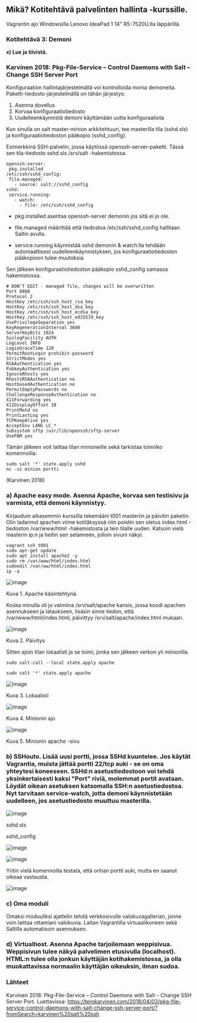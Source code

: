 ## Mikä? Kotitehtävä palvelinten hallinta -kurssille.

Vagrantin ajo Windowsilla Lenovo IdeaPad 1 14" R5-7520U:lla läppärillä.

### Kotitehtävä 3: Demoni

**x) Lue ja tiivistä.**

### Karvinen 2018: Pkg-File-Service – Control Daemons with Salt – Change SSH Server Port

Konfiguraation hallintajärjestelmällä voi kontrolloida monia demoneita. Paketti-tiedosto-järjestelmällä on tähän järjestys:
  1. Asenna dovellus
  2. Korvaa konfiguraatiotiedosto
  3. Uudelleenkäynnistä demoni käyttämään uutta konfiguraatiota

Kun sinulla on salt master-minion arkkitehtuuri, tee masterilla tila (sshd.sls) ja konfiguraatiotiedoston pääkopio (sshd_config).


Esimerkkinä SSH-palvelin, jossa käytössä openssh-server-paketti. Tässä sen tila-tiedosto sshd.sls /srv/salt -hakemistossa. 

```
openssh-server:
 pkg.installed
/etc/ssh/sshd_config:
 file.managed:
   - source: salt://sshd_config
sshd:
 service.running:
   - watch:
     - file: /etc/ssh/sshd_config
```

- pkg.installed asentaa openssh-server demonin jos sitä ei jo ole.

- file.managed määrittää että tiedostoa /etc/ssh/sshd_config hallitaan Saltin avulla.

- service.running käynnistää sshd demonin & watch:lla tehdään automaattisest uudelleenkäynnistyksen, jos konfiguraatiotiedoston pääkopioon tulee muutoksia. 

Sen jälkeen konfiguraatiotiedoston pääkopio sshd_config samassa hakemistossa.

```
# DON'T EDIT - managed file, changes will be overwritten
Port 8888
Protocol 2
HostKey /etc/ssh/ssh_host_rsa_key
HostKey /etc/ssh/ssh_host_dsa_key
HostKey /etc/ssh/ssh_host_ecdsa_key
HostKey /etc/ssh/ssh_host_ed25519_key
UsePrivilegeSeparation yes
KeyRegenerationInterval 3600
ServerKeyBits 1024
SyslogFacility AUTH
LogLevel INFO
LoginGraceTime 120
PermitRootLogin prohibit-password
StrictModes yes
RSAAuthentication yes
PubkeyAuthentication yes
IgnoreRhosts yes
RhostsRSAAuthentication no
HostbasedAuthentication no
PermitEmptyPasswords no
ChallengeResponseAuthentication no
X11Forwarding yes
X11DisplayOffset 10
PrintMotd no
PrintLastLog yes
TCPKeepAlive yes
AcceptEnv LANG LC_*
Subsystem sftp /usr/lib/openssh/sftp-server
UsePAM yes
```

Tämän jälkeen voit laittaa tilan minioneille sekä tarkistaa toimiiko komennoilla:

```
sudo salt '*' state.apply sshd
nc -vz minion portti
````

(Karvinen 2018)



### a) Apache easy mode. Asenna Apache, korvaa sen testisivu ja varmista, että demoni käynnistyy.

Kirjauduin aikasemmin kurssilla tekemääni t001 masteriin ja päivitin paketin. Olin ladannut apachen viime kotiläksyssä niin poistin sen oletus index.html -tiedoston /var/www/html -hakemistosta ja tein tilalle uuden. Katsoin vielä masterin ip:n ja heitin sen selaimeen, jolloin sivuni näkyi.

```
vagrant ssh t001
sudo apt-get update
sudo apt install apache2 -y
sudo rm /var/www/html/index.html
sudoedit /var/ww/html/index.html
ip -a
```

![image](https://github.com/user-attachments/assets/37b83568-2037-4e23-b31c-5677fa853aa8)

Kuva 1. Apache käsintehtynä. 


Koska minulla oli jo valmiina /srv/salt/apache kansio, jossa koodi apachen asennukseen ja lataukseen, lisäsin sinne tiedon, että /var/www/html/index.html, päivittyy /srv/salt/apache/index.html mukaan. 

![image](https://github.com/user-attachments/assets/3c5fca29-167c-453f-ba88-a1322477b727)

Kuva 2. Päivitys

Sitten ajoin tilan lokaalisti ja se toimi, jonka sen jälkeen verkon yli minionilla.

```
sudo salt-call --local state.apply apache

sudo salt '*' state.apply apache
```


![image](https://github.com/user-attachments/assets/d4b132d5-e88b-4af3-82e9-4afae5b6f0c0)

Kuva 3. Lokaalisti



![image](https://github.com/user-attachments/assets/75f570a6-e06f-4f92-937c-4d6010b5c05a)

Kuva 4. Minionin ajo


![image](https://github.com/user-attachments/assets/ae929c5f-a847-40b4-b60e-8c04c167704a)

Kuva 5. Minionin apache -sivu 

### b) SSHouto. Lisää uusi portti, jossa SSHd kuuntelee. Jos käytät Vagrantia, muista jättää portti 22/tcp auki - se on oma yhteytesi koneeseen. SSHd:n asetustiedostoon voi tehdä yksinkertaisesti kaksi "Port" riviä, molemmat portit avataan.  Löydät oikean asetuksen katsomalla SSH:n asetustiedostoa. Nyt tarvitaan service-watch, jotta demoni käynnistetään uudelleen, jos asetustiedosto muuttuu masterilla.

![image](https://github.com/user-attachments/assets/a6b74c45-9142-474b-8121-16b66111001e)

sshd.sls


sshd_config

![image](https://github.com/user-attachments/assets/2cb3a35f-9c92-4afa-85ac-32993b11582c)




![image](https://github.com/user-attachments/assets/f6b03dc2-b7b5-4281-b708-591b805d75d5)


Yritin vielä komennoilla testata, että onhan portti auki, mutta en saanut oikeaa vastausta. 

![image](https://github.com/user-attachments/assets/c14b28fe-bc7f-44d2-939c-abe675538f6d)





### c) Oma moduli

Omaksi moduuliksi ajattelin tehdä verkkosivulle valokuvagallerian, jonne voin laittaa ottamiani valokuvia. Laitan Vagrantilla virtuaalikoneen sekä Saltilla automatisoin asennuksen. 


### d) Virtualhost. Asenna Apache tarjoilemaan weppisivua. Weppisivun tulee näkyä palvelimen etusivulla (localhost). HTML:n tulee olla jonkun käyttäjän kotihakemistossa, ja olla muokattavissa normaalin käyttäjän oikeuksin, ilman sudoa.


### Lähteet

Karvinen 2018: Pkg-File-Service – Control Daemons with Salt – Change SSH Server Port. Luettavissa: https://terokarvinen.com/2018/04/03/pkg-file-service-control-daemons-with-salt-change-ssh-server-port/?fromSearch=karvinen%20salt%20ssh


